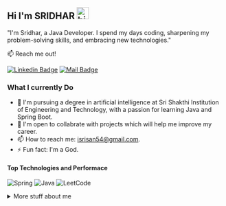 ## Hi I'm SRIDHAR <img src="https://user-images.githubusercontent.com/1303154/88677602-1635ba80-d120-11ea-84d8-d263ba5fc3c0.gif" width="28px" height="28px" alt="hi">

"I'm Sridhar, a Java Developer. I spend my days coding, sharpening my problem-solving skills, and embracing new technologies."

:mailbox: 
Reach me out!


[![Linkedin Badge](https://img.shields.io/badge/-SRIDHAR-0e76a8?style=flat&labelColor=0e76a8&logo=linkedin&logoColor=white)](https://www.linkedin.com/in/sridhar006/)
[![Mail Badge](https://img.shields.io/badge/-isrisan54-c0392b?style=flat&labelColor=c0392b&logo=gmail&logoColor=white)](mailto:isrisan54@gmail.com)

<!-- TODO: Add last video link -->

### What I currently Do

- 🔭 I'm pursuing a degree in artificial intelligence at Sri Shakthi Institution of Engineering and Technology, with a passion for learning Java and Spring Boot.
- 🤔 I'm open to collabrate with projects which will help me improve my career.
- 📫 How to reach me: isrisan54@gmail.com.
- ⚡ Fun fact: I'm a God.

#### Top Technologies and Performace

<!-- TODO: Make technologies links takes you to repositories -->
![Spring](https://img.shields.io/badge/spring-%236DB33F.svg?style=for-the-badge&logo=spring&logoColor=white)
![Java](https://img.shields.io/badge/java-%23ED8B00.svg?style=for-the-badge&logo=openjdk&logoColor=white)
![LeetCode](https://img.shields.io/badge/LeetCode-000000?style=for-the-badge&logo=LeetCode&logoColor=#d16c06)

<details>
<summary>
  More stuff about me
</summary>

<br >

Java Spring developer with a passion for sharing knowledge and a curiosity for exploring new horizons in technology. Intrigued by the possibilities of machine learning and DevOps, I'm dedicated to expanding my skill set and making meaningful contributions in these areas.


#### Github Stats

![Ipenywis's github stats](https://github-readme-stats.vercel.app/api?username=ipenywis&count_private=true&theme=tokyonight&hide=contribs,prs)

</details>


